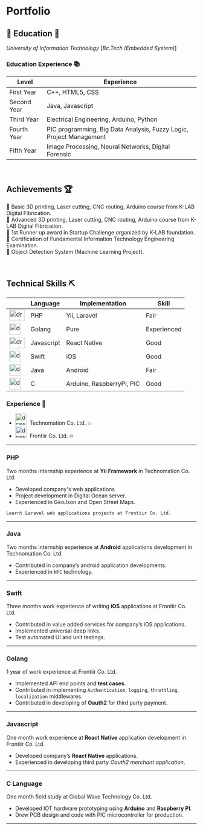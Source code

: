 # Portfolio

## 🏫 Education 🏫
*University of Information Technology*
[*Bc.Tech (Embedded System)*]


### Education Experience 📚
| Level  | Experience |
| --- | --- |
| First Year  | C++, HTML5, CSS |
| Second Year | Java, Javascript  |
| Third Year  | Electrical Engineering, Arduino, Python |
| Fourth Year | PIC programming, Big Data Analysis, Fuzzy Logic, Project Management  |
| Fifth Year  | Image Processing, Neural Networks, Digital Forensic |

</br>

## Achievements 🏆
  🏅 Basic 3D printing, Laser cutting, CNC routing, Arduino course from K-LAB Digital Fibrication.  
  🏅 Advanced 3D printing, Laser cutting, CNC routing, Arduino course from K-LAB Digital Fibrication.  
  🏅 1st Runner up award in Startup Challenge organized by K-LAB foundation.  
  🏅 Certification of Fundamental Information Technology Engineering Examination.  
  🏅 Object Detection System (Machine Learning Project).   

</br>

## Technical Skills ⛏

|| Language | Implementation  | Skill |
| ---  | --- | --- | ---
| <img src="https://knowthecode.io/wp-content/uploads/2016/02/php-logo.png"  alt="drawing" width="40" height="30"/>  | PHP | Yii, Laravel  | Fair |
| <img src="https://cdn-images-1.medium.com/max/1200/1*yh90bW8jL4f8pOTZTvbzqw.png"  alt="drawing" width="30" height="30"/> | Golang  | Pure  | Experienced |
| <img src="https://upload.wikimedia.org/wikipedia/commons/thumb/a/a7/React-icon.svg/1200px-React-icon.svg.png"  alt="drawing" width="40" height="30"/>  | Javascript  | React Native  | Good  |
| <img src="https://developer.apple.com/swift/images/swift-og.png"  alt="drawing" width="30" height="30"/>  | Swift | iOS | Good  |
| <img src="https://upload.wikimedia.org/wikipedia/commons/thumb/d/db/Android_robot_2014.svg/220px-Android_robot_2014.svg.png"  alt="drawing" width="30" height="30"/>  | Java  | Android | Fair  |
| <img src="https://cdn.freebiesupply.com/logos/large/2x/arduino-1-logo-png-transparent.png"  alt="drawing" width="30" height="30"/> | C | Arduino, RaspberryPI, PIC | Good  |

### Experience 🏢
  * <img src="https://scontent.frgn5-1.fna.fbcdn.net/v/t1.0-1/643975_432439893484027_1959013103_n.jpg?_nc_cat=107&_nc_ht=scontent.frgn5-1.fna&oh=625773ef6311db5d8c4f70d3a55230ba&oe=5D9EB174"  alt="drawing" width="30" height="30"/>&nbsp;&nbsp;Technomation Co. Ltd. 💥
  * <img src="https://media.licdn.com/dms/image/C4E0BAQGxK51kxxRT2A/company-logo_200_200/0?e=2159024400&v=beta&t=QAou3eDPtQDT8G2_ycPdyby_LwyrqpZh9yq0XoXtfZU"  alt="drawing" width="30" height="30"/>&nbsp;&nbsp;Frontiir Co. Ltd. 🔥

------
### PHP
Two months internship experience at **Yii Framework** in Technomation Co. Ltd.
  * Developed company's web applications.
  * Project development in Digital Ocean server.
  * Experienced in GeoJson and Open Street Maps.
  
```Learnt Laravel web applications projects at Frontiir Co. Ltd.```

------
### Java
Two months internship experience at **Android** applications development in Technomation Co. Ltd.
  * Contributed in company’s android application developments.
  * Experienced in `NFC` technology.
------
### Swift
Three months work experience of writing **iOS** applications at Frontiir Co. Ltd.
  * Contributed in value added services for company’s iOS applications.
  * Implemented universal deep links.
  * Test automated UI and unit testings.
-----
### Golang
1 year of work experience at Frontiir Co. Ltd.
  * Implemented API end points and **test cases**.
  * Contributed in implementing `Authentication`, `logging`, `throttling`, `localization` middlewares.
  * Contributed in developing of **Oauth2** for third party payment.
------
### Javascript
One month work experience at **React Native** application development in Frontiir Co. Ltd.
  * Developed company’s **React Native** applications.
  * Experienced in developing third party *Oauth2 merchant application*. 
------
### C Language
One month field study at Global Wave Technology Co. Ltd.
  * Developed IOT hardware prototyping using **Arduino** and **Raspberry PI**.
  * Drew PCB design and code with PIC microcontroller for production. 
------






